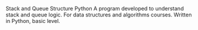 Stack and Queue Structure Python
A program developed to understand stack and queue logic. For data structures and algorithms courses. Written in Python, basic level.
